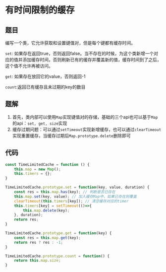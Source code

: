 # 有时间限制的缓存

## 题目

编写一个类，它允许获取和设置键值对，但是每个键都有缓存时间。

`set`: 如果存在返回true，否则返回false。当不存在的时候，为这个类新增一个对应的值并添加缓存时间，否则刷新已有的缓存并覆盖新的值，缓存时间到了之后，这个值不允许再被访问。

`get`: 如果存在放回它的value，否则返回-1

`count`:返回已有缓存且未过期的key的数目



## 题解

1. 首先，类内部可以使用`Map`实现键值对的存储，基础的三个api也可以基于`Map`的api：`set, get, size`实现
2. 缓存过期问题：可以通过`setTimeout`实现新增缓存，也可以通过`clearTimeout`实现重置缓存，当缓存过期后`Map.prototype.delete`删除即可



## 代码

```js
const TimeLimitedCache = function () {
	this.map = new Map();
    this.timers = {};
}

TimeLimitedCache.prototype.set = function(key, value, duration) {
    const res = this.map.has(key); // 判断是否已存在
    this.map.set(key, value); // 加入缓存Map中，如果已存在则覆盖
    clearTimeout(this.timers[key]); // 清空缓存对应的timer
    this.timers[key] = setTimeout(()=>{
        this.map.delete(key);
    }, duration);
    return res;
}

TimeLimitedCache.prototype.get = function(key) {
    const res = this.map.get(key);
	return res ? res : -1;
}

TimeLimitedCache.prototype.count = function() {
    return this.map.size;
}
```